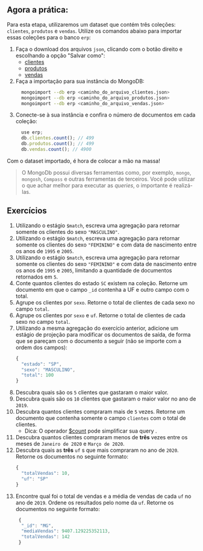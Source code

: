 ## Agora a prática:
Para esta etapa, utilizaremos um dataset que contém três coleções: `clientes`, `produtos` e `vendas`. Utilize os comandos abaixo para importar essas coleções para o banco `erp`:
  1. Faça o download dos arquivos `json`, clicando com o botão direito e escolhando a opção "Salvar como":
      - [clientes](https://s3.us-east-2.amazonaws.com/assets.app.betrybe.com/back-end/mongodb/aggregation-framework/part-1/clientes-b41ac10693375ca85847468d9071f788.json)
      - [produtos](https://s3.us-east-2.amazonaws.com/assets.app.betrybe.com/back-end/mongodb/aggregation-framework/part-1/produtos-0a039404ac00200fe4a948986caf26c2.json)
      - [vendas](https://s3.us-east-2.amazonaws.com/assets.app.betrybe.com/back-end/mongodb/aggregation-framework/part-1/vendas-3e516ade3d00b07e1163e9be4e81bf37.json)
  2. Faça a importação para sua instância do MongoDB:
      ```bash
        mongoimport --db erp <caminho_do_arquivo_clientes.json>
        mongoimport --db erp <caminho_do_arquivo_produtos.json>
        mongoimport --db erp <caminho_do_arquivo_vendas.json>
      ```
  3. Conecte-se à sua instância e confira o número de documentos em cada coleção:
      ```js
        use erp;
        db.clientes.count(); // 499
        db.produtos.count(); // 499
        db.vendas.count(); // 4900
      ```
Com o dataset importado, é hora de colocar a mão na massa!

> O MongoDb possui diversas ferramentas como, por exemplo, `mongo`, `mongosh`, `Compass` e outras ferramentas de terceiros. Você pode utilizar o que achar melhor para executar as *queries*, o importante é realizá-las.
## Exercícios
01. Utilizando o estágio `$match`, escreva uma agregação para retornar somente os clientes do sexo `"MASCULINO"`.
02. Utilizando o estágio `$match`, escreva uma agregação para retornar somente os clientes do sexo `"FEMININO"` e com data de nascimento entre os anos de `1995` e `2005`.
03. Utilizando o estágio `$match`, escreva uma agregação para retornar somente os clientes do sexo `"FEMININO"` e com data de nascimento entre os anos de `1995` e `2005`, limitando a quantidade de documentos retornados em `5`.
04. Conte quantos clientes do estado `SC` existem na coleção. Retorne um documento em que o campo `_id` contenha a UF e outro campo com o total.
05. Agrupe os clientes por `sexo`. Retorne o total de clientes de cada sexo no campo `total`.
06. Agrupe os clientes por `sexo` e `uf`. Retorne o total de clientes de cada sexo no campo `total`.
07. Utilizando a mesma agregação do exercício anterior, adicione um estágio de projeção para modificar os documentos de saída, de forma que se pareçam com o documento a seguir (não se importe com a ordem dos campos):
    ```js
    {
      "estado": "SP",
      "sexo": "MASCULINO",
      "total": 100
    }
    ```
08. Descubra quais são os `5` clientes que gastaram o maior valor.
09. Descubra quais são os `10` clientes que gastaram o maior valor no ano de `2019`.
10. Descubra quantos clientes compraram mais de `5` vezes. Retorne um documento que contenha somente o campo `clientes` com o total de clientes.
    - Dica: O operador [$count](https://docs.mongodb.com/manual/reference/operator/aggregation/count/#pipe._S_count) pode simplificar sua query .
11. Descubra quantos clientes compraram menos de **três** vezes entre os meses de `Janeiro de 2020` e `Março de 2020`.
12. Descubra quais as **três** `uf` s que mais compraram no ano de `2020`. Retorne os documentos no seguinte formato:
    ```js
    {
      "totalVendas": 10,
      "uf": "SP"
    }
    ```
13. Encontre qual foi o total de vendas e a média de vendas de cada `uf` no ano de `2019`. Ordene os resultados pelo nome da `uf`. Retorne os documentos no seguinte formato:
    ```js
     {
      "_id": "MG",
      "mediaVendas": 9407.129225352113,
      "totalVendas": 142
     }
    ```
